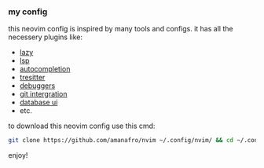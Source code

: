 ### my config

this neovim config is inspired by many tools and configs. it has all the necessery plugins like:
- [lazy](https://lazy.folke.io/)
- [lsp](https://lsp-zero.netlify.app/v3.x/language-server-configuration.html)
- [autocompletion](https://lsp-zero.netlify.app/v3.x/autocomplete.html)
- [tresitter](https://github.com/nvim-treesitter/nvim-treesitter)
- [debuggers](https://github.com/rcarriga/nvim-dap-ui)
- [git intergration](https://github.com/kdheepak/lazygit.nvim)
- [database ui](https://github.com/kristijanhusak/vim-dadbod-ui)
- etc.

to download this neovim config use this cmd:

```bash
git clone https://github.com/amanafro/nvim ~/.config/nvim/ && cd ~/.config/nvim/ 
```

enjoy!

